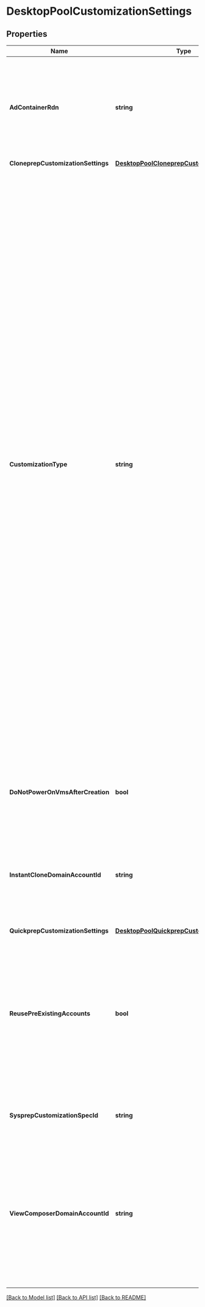 # DesktopPoolCustomizationSettings

## Properties

Name | Type | Description | Notes
------------ | ------------- | ------------- | -------------
**AdContainerRdn** | **string** | Applicable To: Linked/instant clone automated desktop pools.&lt;br&gt;View Composer and Instant Clone Engine Active Directory container for QuickPrep and ClonePrep. | [optional] 
**CloneprepCustomizationSettings** | [**DesktopPoolCloneprepCustomizationSettings**](DesktopPoolCloneprepCustomizationSettings.md) |  | [optional] 
**CustomizationType** | **string** | Type of customization to use. * NONE: Applicable To: Full clone automated desktop pools.&lt;br&gt;No customization. * QUICK_PREP: Applicable To: Linked clone automated desktop pools.&lt;br&gt;QuickPrep is a VMware system tool executed by View Composer during a linked-clone machine deployment. QuickPrep personalizes each machine created from the Master image. * SYS_PREP: Applicable To: All automated desktop pools.&lt;br&gt;Microsoft Sysprep is a tool to deploy the configured operating system installation from a base image. The machine can then be customized based on an answer script. Sysprep can modify a larger number of configurable parameters than QuickPrep. * CLONE_PREP: Applicable To: Instant clone automated desktop pools.&lt;br&gt;ClonePrep is a VMware system tool executed by Instant Clone Engine during a instant clone machine deployment. ClonePrep personalizes each machine created from the Master image. | [optional] 
**DoNotPowerOnVmsAfterCreation** | **bool** | Whether to power on VMs after creation. This is the settings when customization will be done manually. | [optional] 
**InstantCloneDomainAccountId** | **string** | Applicable To: Instant clone automated desktop pools.&lt;br&gt;Instant clone domain account. This is the administrator which will add the machines to its domain upon creation. | [optional] 
**QuickprepCustomizationSettings** | [**DesktopPoolQuickprepCustomizationSettings**](DesktopPoolQuickprepCustomizationSettings.md) |  | [optional] 
**ReusePreExistingAccounts** | **bool** | Applicable To: Manual and automated desktop pools.&lt;br&gt;Whether to allow the use of existing AD computer accounts when the VM names of newly created clones match the existing computer account names. This is applicable only for automated desktop pools. | [optional] 
**SysprepCustomizationSpecId** | **string** | Customization specification to use when Sysprep customization is requested. | [optional] 
**ViewComposerDomainAccountId** | **string** | Applicable To: Linked clone automated desktop pools.&lt;br&gt;View Composer domain account. This is the administrator which will add the machines to its domain upon creation. This must be set for linked-clone automated desktop pools. | [optional] 

[[Back to Model list]](../README.md#documentation-for-models) [[Back to API list]](../README.md#documentation-for-api-endpoints) [[Back to README]](../README.md)


